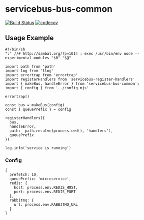 # servicebus-bus-common
[![Build Status](https://travis-ci.org/patrickleet/servicebus-bus-common.svg?branch=master)](https://travis-ci.org/patrickleet/servicebus-bus-common)
[![codecov](https://codecov.io/gh/patrickleet/servicebus-bus-common/branch/master/graph/badge.svg)](https://codecov.io/gh/patrickleet/servicebus-bus-common)

## Usage Example

```
#!/bin/sh 
":" //# http://sambal.org/?p=1014 ; exec /usr/bin/env node --experimental-modules "$0" "$@"

import path from 'path'
import log from 'llog'
import errortrap from 'errortrap'
import registerHandlers from 'servicebus-register-handlers'
import { makeBus, handleError } from 'servicebus-bus-common';
import { config } from '../config.mjs'

errortrap()

const bus = makeBus(config)
const { queuePrefix } = config

registerHandlers({
  bus,
  handleError,
  path:  path.resolve(process.cwd(), 'handlers'),
  queuePrefix
})

log.info('service is running')
```

### Config

```
{
  prefetch: 10,
  queuePrefix: 'microservice',
  redis: {
    host: process.env.REDIS_HOST,
    port: process.env.REDIS_PORT
  },
  rabbitmq: {
    url: process.env.RABBITMQ_URL
  }
}
```